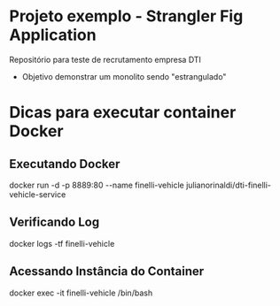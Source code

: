 # Projeto exemplo - Strangler Fig Application
Repositório para teste de recrutamento empresa DTI
- Objetivo demonstrar um monolito sendo "estrangulado"

# Dicas para executar container Docker

## Executando Docker
docker run -d -p 8889:80 --name finelli-vehicle julianorinaldi/dti-finelli-vehicle-service

## Verificando Log
docker logs -tf finelli-vehicle

## Acessando Instância do Container
docker exec -it finelli-vehicle /bin/bash